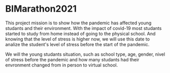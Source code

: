 # BIMarathon2021
This project mission is to show how the pandemic has affected young studants and their environment.
With the impact of covid-19 most studants started to study from home instead of going to the physical school. And knowing that the level of stress is higher now, we will use this date to analize the student's level of stress before the start of the pandemic.


We will the young studants situation, such as school type, age, gender, nivel of stress before the pandemic and how many studants had their envronment changed from in person to virtual school. 



